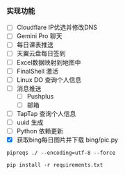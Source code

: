 ### 实现功能
- [ ] Cloudflare IP优选并修改DNS
- [ ] Gemini Pro 聊天
- [ ] 每日课表推送
- [ ] 天翼云盘每日签到
- [ ] Excel数据映射到地图中
- [ ] FinalShell 激活
- [ ] Linux DO 查询个人信息
- [ ] 消息推送
  - [ ] Pushplus
  - [ ] 邮箱
- [ ] TapTap 查询个人信息
- [ ] uuid 生成
- [ ] Python 依赖更新
- [x] 获取bing每日图片并下载 bing/pic.py

```
pipreqs ./ --encoding=utf-8 --force

pip install -r requirements.txt
```


